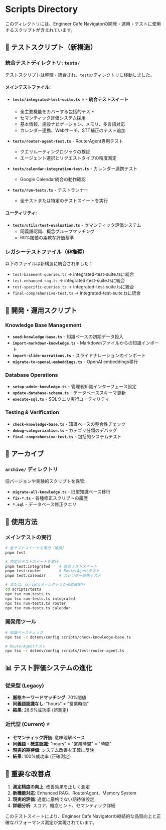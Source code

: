 # Scripts Directory

このディレクトリには、Engineer Cafe Navigatorの開発・運用・テストに使用するスクリプトが含まれています。

## 🧪 テストスクリプト（新構造）

### 統合テストディレクトリ: `tests/`

テストスクリプトは整理・統合され、`tests/`ディレクトリに移動しました。

#### メインテストファイル:
- **`tests/integrated-test-suite.ts`** ⭐ - **統合テストスイート**
  - 全主要機能をカバーする包括的テスト
  - セマンティック評価システム採用
  - 基本情報、施設ナビゲーション、メモリ、多言語対応
  - カレンダー連携、Webサーチ、STT補正のテスト追加
  
- **`tests/router-agent-test.ts`** - RouterAgent専用テスト
  - クエリルーティングロジックの検証
  - エージェント選択とリクエストタイプの精度測定
  
- **`tests/calendar-integration-test.ts`** - カレンダー連携テスト
  - Google Calendar統合の動作確認
  
- **`tests/run-tests.ts`** - テストランナー
  - 全テストまたは特定のテストスイートを実行

#### ユーティリティ:
- **`tests/utils/test-evaluation.ts`** - セマンティック評価システム
  - 同義語認識、概念グループマッチング
  - 60%閾値の柔軟な評価基準

### レガシーテストファイル（非推奨）
以下のファイルは新構造に統合されました：
- `test-basement-queries.ts` → integrated-test-suite.tsに統合
- `test-enhanced-rag.ts` → integrated-test-suite.tsに統合  
- `test-specific-queries.ts` → integrated-test-suite.tsに統合
- `final-comprehensive-test.ts` → integrated-test-suite.tsに統合

## 🔧 開発・運用スクリプト

### Knowledge Base Management
- **`seed-knowledge-base.ts`** - 知識ベースの初期データ投入
- **`import-markdown-knowledge.ts`** - Markdownファイルからの知識インポート
- **`import-slide-narrations.ts`** - スライドナレーションのインポート
- **`migrate-to-openai-embeddings.ts`** - OpenAI embeddings移行

### Database Operations
- **`setup-admin-knowledge.ts`** - 管理者知識インターフェース設定
- **`update-database-schema.ts`** - データベーススキーマ更新
- **`execute-sql.ts`** - SQLクエリ実行ユーティリティ

### Testing & Verification
- **`check-knowledge-base.ts`** - 知識ベースの整合性チェック
- **`debug-categorization.ts`** - カテゴリ分類のデバッグ
- **`final-comprehensive-test.ts`** - 包括的システムテスト

## 📁 アーカイブ

### `archive/` ディレクトリ
旧バージョンや実験的スクリプトを保管:
- **`migrate-all-knowledge.ts`** - 旧型知識ベース移行
- **`fix-*.ts`** - 各種修正スクリプトの履歴
- **`*.sql`** - データベース修正クエリ

## 🚀 使用方法

### メインテストの実行
```bash
# 全テストスイートを実行（推奨）
pnpm test

# 特定のテストスイートを実行
pnpm test:integrated    # 統合テストスイート
pnpm test:router        # RouterAgentテスト
pnpm test:calendar      # カレンダー連携テスト

# または、scriptsディレクトリから直接実行
cd scripts/tests
npx tsx run-tests.ts
npx tsx run-tests.ts integrated
npx tsx run-tests.ts router
npx tsx run-tests.ts calendar
```

### 開発用ツール
```bash
# 知識ベースチェック
npx tsx -r dotenv/config scripts/check-knowledge-base.ts

# RouterAgentテスト
npx tsx -r dotenv/config scripts/test-router-agent.ts
```

## 📊 テスト評価システムの進化

### 従来型 (Legacy)
- **厳格キーワードマッチング**: 70%閾値
- **同義語認識なし**: "hours" ≠ "営業時間"
- **結果**: 28.6%成功率 (誤測定)

### 近代型 (Current) ⭐
- **セマンティック評価**: 意味理解ベース
- **同義語・概念認識**: "hours" = "営業時間" = "時間"
- **現実的期待値**: システム改善を正確に反映
- **結果**: 100%成功率 (正確測定)

## 🎯 重要な改善点

1. **測定精度の向上**: 改善効果を正しく測定
2. **新機能対応**: Enhanced RAG、RouterAgent、Memory System
3. **現実的評価**: 過度に厳格でない期待値設定
4. **詳細分析**: スコア、概念ヒント、セマンティック詳細

このテストスイートにより、Engineer Cafe Navigatorの継続的な品質向上と正確なパフォーマンス測定が実現されています。